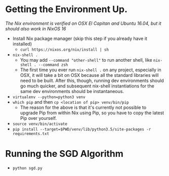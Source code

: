 # Getting the Environment Up.

*The Nix environment is verified on OSX El Capitan and Ubuntu 16.04, but it should also work in NixOS 16*

- Install Nix package manager (skip this step if you already have it installed)
  - `curl https://nixos.org/nix/install | sh`
- `nix-shell .`
  - You may add `--command "other-shell"` to run another shell, like `nix-shell . --command zsh`
  - The first time you ever run `nix-shell .` on any project, especially in OSX, it will take a bit on OSX because all
    the standard libraries will need to be built.  After this, though, running dev environments should go much quicker,
    and subsequent nix-shell instantiations for the same dev environments should be instantaneous.
- `virtualenv --python=python3 venv`
- `which pip` and then `cp <location of pip> venv/bin/pip`
  - The reason for the above is that it's currently not possible to upgrade Pip from within Nix using Pip, so you have
    to copy the latest Pip over yourself.
- `source venv/bin/activate`
- `pip install --target=$PWD/venv/lib/python3.5/site-packages -r requirements.txt`

# Running the SGD Algorithm
- `python sgd.py`
